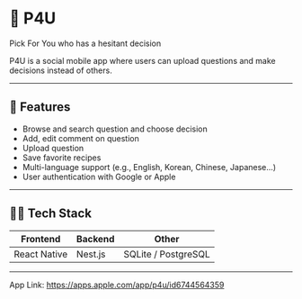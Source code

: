 # 📱 P4U

Pick For You who has a hesitant decision

P4U is a social mobile app where users can upload questions and make decisions instead of others.

---

## 🚀 Features

-  Browse and search question and choose decision
-  Add, edit comment on question
-  Upload question
-  Save favorite recipes
-  Multi-language support (e.g., English, Korean, Chinese, Japanese...)
-  User authentication with Google or Apple
---

## 🧑‍💻 Tech Stack

| Frontend            | Backend           | Other               |
|---------------------|-------------------|---------------------|
| React Native        | Nest.js           | SQLite / PostgreSQL |
------------------------------------------------------------------

App Link: https://apps.apple.com/app/p4u/id6744564359
